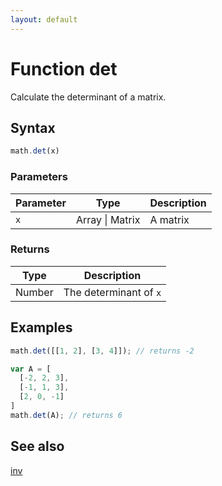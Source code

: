 ```yaml
---
layout: default
---
```


<h1 id="function-det">Function det</h1>

Calculate the determinant of a matrix.


<h2 id="syntax">Syntax</h2>

```js
math.det(x)
```

<h3 id="parameters">Parameters</h3>

Parameter | Type | Description
--------- | ---- | -----------
`x` | Array &#124; Matrix | A matrix

<h3 id="returns">Returns</h3>

Type | Description
---- | -----------
Number | The determinant of `x`


<h2 id="examples">Examples</h2>

```js
math.det([[1, 2], [3, 4]]); // returns -2

var A = [
  [-2, 2, 3],
  [-1, 1, 3],
  [2, 0, -1]
]
math.det(A); // returns 6
```


<h2 id="see-also">See also</h2>

[inv](inv.html)


<!-- Note: This file is automatically generated from source code comments. Changes made in this file will be overridden. -->
